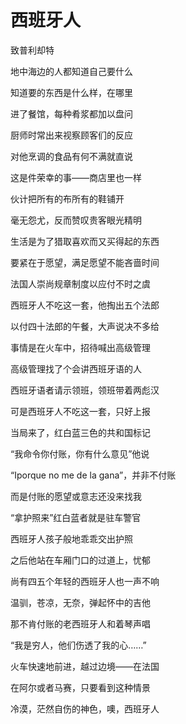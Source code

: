    

# 西班牙人

致普利却特

  

地中海边的人都知道自己要什么

知道要的东西是什么样，在哪里

进了餐馆，每种肴浆都加以盘问

厨师时常出来视察顾客们的反应

对他烹调的食品有何不满就直说

这是件荣幸的事——商店里也一样

伙计把所有的布所有的鞋铺开

毫无怨尤，反而赞叹贵客眼光精明

生活是为了猎取喜欢而又买得起的东西

要紧在于愿望，满足愿望不能吝啬时间

法国人崇尚规章制度以应付不时之虞

西班牙人不吃这一套，他掏出五个法郎

以付四十法郎的午餐，大声说决不多给

事情是在火车中，招待喊出高级管理

高级管理找了个会讲西班牙语的人

西班牙语者请示领班，领班带着两彪汉

可是西班牙人不吃这一套，只好上报

当局来了，红白蓝三色的共和国标记

“我命令你付账，你有什么意见”他说

“Iporque no me de la gana”，并非不付账

而是付账的愿望或意志还没来找我

“拿护照来”红白蓝者就是驻车警官

西班牙人孩子般地乖乖交出护照

之后他站在车厢门口的过道上，忧郁

尚有四五个年轻的西班牙人也一声不响

温驯，苍凉，无奈，弹起怀中的吉他

那不肯付账的老西班牙人和着琴声唱

“我是穷人，他们伤透了我的心……”

火车快速地前进，越过边境——在法国

在阿尔或者马赛，只要看到这种情景

冷漠，茫然自伤的神色，噢，西班牙人